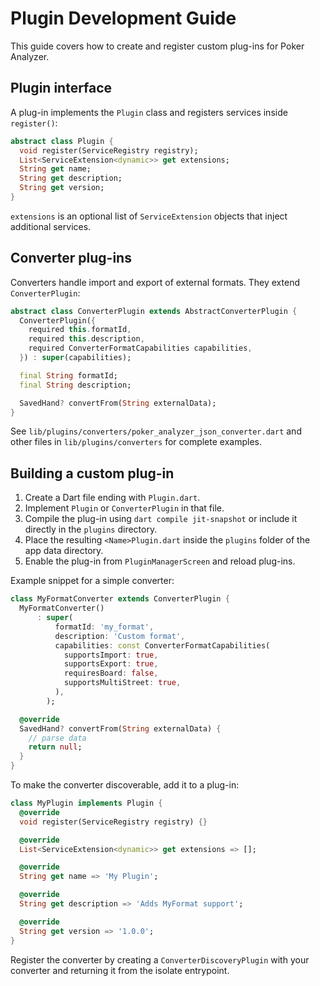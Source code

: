 # Plugin Development Guide

This guide covers how to create and register custom plug-ins for Poker Analyzer.

## Plugin interface

A plug-in implements the `Plugin` class and registers services inside `register()`:

```dart
abstract class Plugin {
  void register(ServiceRegistry registry);
  List<ServiceExtension<dynamic>> get extensions;
  String get name;
  String get description;
  String get version;
}
```

`extensions` is an optional list of `ServiceExtension` objects that inject additional services.

## Converter plug-ins

Converters handle import and export of external formats. They extend `ConverterPlugin`:

```dart
abstract class ConverterPlugin extends AbstractConverterPlugin {
  ConverterPlugin({
    required this.formatId,
    required this.description,
    required ConverterFormatCapabilities capabilities,
  }) : super(capabilities);

  final String formatId;
  final String description;

  SavedHand? convertFrom(String externalData);
}
```

See `lib/plugins/converters/poker_analyzer_json_converter.dart` and other files in `lib/plugins/converters` for complete examples.

## Building a custom plug-in

1. Create a Dart file ending with `Plugin.dart`.
2. Implement `Plugin` or `ConverterPlugin` in that file.
3. Compile the plug-in using `dart compile jit-snapshot` or include it directly in the `plugins` directory.
4. Place the resulting `<Name>Plugin.dart` inside the `plugins` folder of the app data directory.
5. Enable the plug-in from `PluginManagerScreen` and reload plug-ins.

Example snippet for a simple converter:

```dart
class MyFormatConverter extends ConverterPlugin {
  MyFormatConverter()
      : super(
          formatId: 'my_format',
          description: 'Custom format',
          capabilities: const ConverterFormatCapabilities(
            supportsImport: true,
            supportsExport: true,
            requiresBoard: false,
            supportsMultiStreet: true,
          ),
        );

  @override
  SavedHand? convertFrom(String externalData) {
    // parse data
    return null;
  }
}
```

To make the converter discoverable, add it to a plug-in:

```dart
class MyPlugin implements Plugin {
  @override
  void register(ServiceRegistry registry) {}

  @override
  List<ServiceExtension<dynamic>> get extensions => [];

  @override
  String get name => 'My Plugin';

  @override
  String get description => 'Adds MyFormat support';

  @override
  String get version => '1.0.0';
}
```

Register the converter by creating a `ConverterDiscoveryPlugin` with your converter and returning it from the isolate entrypoint.

